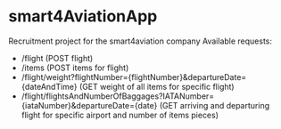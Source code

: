 # smart4AviationApp
Recruitment project for the smart4aviation company
Available requests:
- /flight (POST flight)
- /items (POST items for flight)
- /flight/weight?flightNumber={flightNumber}&departureDate={dateAndTime} (GET weight of all items for specific flight)
- /flight/flightsAndNumberOfBaggages?IATANumber={iataNumber}&departureDate={date} (GET arriving and departuring flight for specific airport and number of items pieces)
